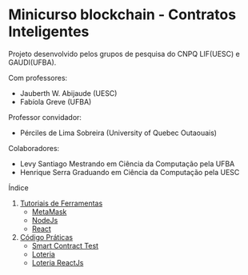 # Minicurso blockchain - Contratos Inteligentes

Projeto desenvolvido pelos grupos de pesquisa do CNPQ LIF(UESC) e GAUDI(UFBA).

Com professores:

- Jauberth W. Abijaude (UESC)
- Fabíola Greve (UFBA)

Professor convidador:

- Pérciles de Lima Sobreira (University of Quebec Outaouais)

Colaboradores:

- Levy Santiago Mestrando em Ciência da Computação pela UFBA
- Henrique Serra Graduando em Ciência da Computação pela UESC

Índice

1. [Tutoriais de Ferramentas](https://github.com/lifuesc/minicurso-blockchain/tree/main/Ferramentas/)
   - [MetaMask](https://github.com/lifuesc/minicurso-blockchain/tree/main/Ferramentas/metamask)
   - [NodeJs](https://github.com/lifuesc/minicurso-blockchain/tree/main/Ferramentas/node)
   - [React](https://github.com/lifuesc/minicurso-blockchain/tree/main/Ferramentas/reactjs)
2. [Código Práticas](https://github.com/lifuesc/minicurso-blockchain/tree/main/Praticas)
   - [Smart Contract Test](https://github.com/lifuesc/minicurso-blockchain/tree/main/Praticas/smart-contract-test)
   - [Loteria](https://github.com/lifuesc/minicurso-blockchain/tree/main/Praticas/loteria)
   - [Loteria ReactJs](https://github.com/lifuesc/minicurso-blockchain/tree/main/Praticas/loteria-react)
